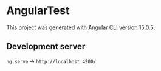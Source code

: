 # AngularTest

This project was generated with [Angular CLI](https://github.com/angular/angular-cli) version 15.0.5.

## Development server

`ng serve` -> `http://localhost:4200/`
